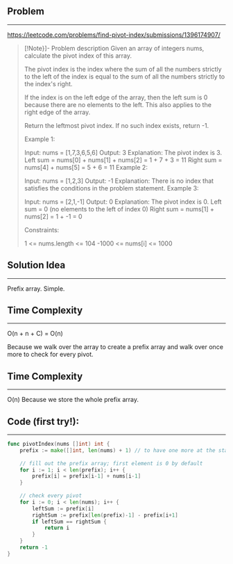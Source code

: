 ## Problem
___
https://leetcode.com/problems/find-pivot-index/submissions/1396174907/
>[!Note}]- Problem description
> Given an array of integers nums, calculate the pivot index of this array.
> 
> The pivot index is the index where the sum of all the numbers strictly to the left of the index is equal to the sum of all the numbers strictly to the index's right.
> 
> If the index is on the left edge of the array, then the left sum is 0 because there are no elements to the left. This also applies to the right edge of the array.
> 
> Return the leftmost pivot index. If no such index exists, return -1.
> 
>  
> 
> Example 1:
> 
> Input: nums = [1,7,3,6,5,6]
> Output: 3
> Explanation:
> The pivot index is 3.
> Left sum = nums[0] + nums[1] + nums[2] = 1 + 7 + 3 = 11
> Right sum = nums[4] + nums[5] = 5 + 6 = 11
> Example 2:
> 
> Input: nums = [1,2,3]
> Output: -1
> Explanation:
> There is no index that satisfies the conditions in the problem statement.
> Example 3:
> 
> Input: nums = [2,1,-1]
> Output: 0
> Explanation:
> The pivot index is 0.
> Left sum = 0 (no elements to the left of index 0)
> Right sum = nums[1] + nums[2] = 1 + -1 = 0
>  
> 
> Constraints:
> 
> 1 <= nums.length <= 104
> -1000 <= nums[i] <= 1000
## Solution Idea
___
Prefix array. Simple.

## Time Complexity
___
O(n + n +  C) = O(n)

Because we walk over the array to create a prefix array and walk over once more to check for every pivot.

## Time Complexity
___
O(n)
Because  we store the whole prefix array.
## Code (first try!):
___
```go
func pivotIndex(nums []int) int {
    prefix := make([]int, len(nums) + 1) // to have one more at the start
    
    // fill out the prefix array; first element is 0 by default
    for i := 1; i < len(prefix); i++ {
        prefix[i] = prefix[i-1] + nums[i-1]
    }
    
    // check every pivot
    for i := 0; i < len(nums); i++ {
        leftSum := prefix[i]
        rightSum := prefix[len(prefix)-1] - prefix[i+1]
        if leftSum == rightSum {
            return i
        }
    } 
    return -1
}
```